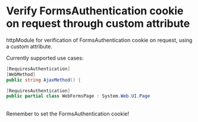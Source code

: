 # Verify FormsAuthentication cookie on request through custom attribute
httpModule for verification of FormsAuthentication cookie on request, using a custom attribute.

Currently supported use cases:
```csharp 
[RequiresAuthentication]
[WebMethod]
public string AjaxMethod() {
``` 

```csharp 
[RequiresAuthentication]
public partial class WebFormsPage : System.Web.UI.Page
```
<br/>
Remember to set the FormsAuthentication cookie!
